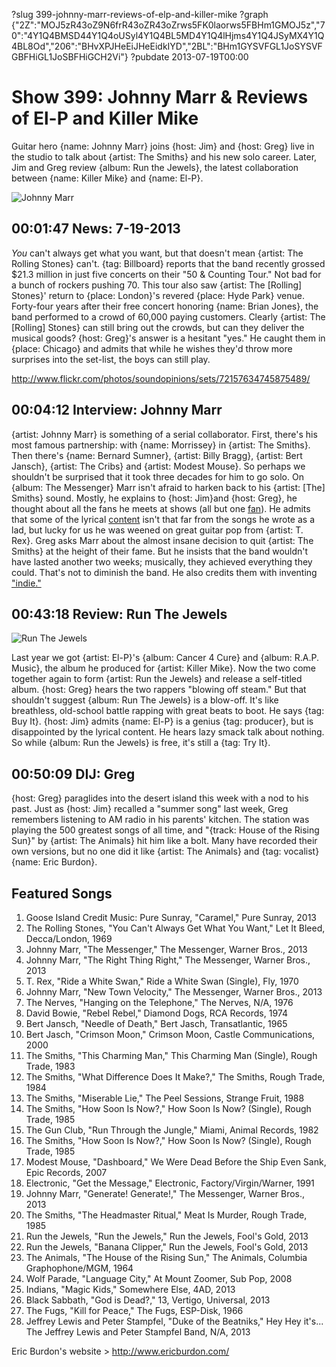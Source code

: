 ?slug 399-johnny-marr-reviews-of-elp-and-killer-mike
?graph {"2Z":"MOJ5zR43oZ9N6frR43oZR43oZrws5FK0laorws5FBHm1GMOJ5z","70":"4Y1Q4BMSD44Y1Q4oUSyl4Y1Q4BL5MD4Y1Q4lHjms4Y1Q4JSyMX4Y1Q4BL8Od","206":"BHvXPJHeEiJHeEidkIYD","2BL":"BHm1GYSVFGL1JoSYSVFGBFHiGL1JoSBFHiGCH2Vi"}
?pubdate 2013-07-19T00:00

# Show 399: Johnny Marr & Reviews of El-P and Killer Mike
Guitar hero {name: Johnny Marr} joins {host: Jim} and {host: Greg} live in the studio to talk about {artist: The Smiths} and his new solo career. Later, Jim and Greg review {album: Run the Jewels}, the latest collaboration between {name: Killer Mike} and {name: El-P}.

![Johnny Marr](https://static.soundopinions.org/images/2013/johnnymarr2.jpg)

## 00:01:47 News: 7-19-2013
*You* can't always get what you want, but that doesn't mean {artist: The Rolling Stones} can't. {tag: Billboard} reports that the band recently grossed $21.3 million in just five concerts on their "50 & Counting Tour." Not bad for a bunch of rockers pushing 70. This tour also saw {artist: The [Rolling] Stones}' return to {place: London}'s revered {place: Hyde Park} venue. Forty-four years after their free concert honoring {name: Brian Jones}, the band performed to a crowd of 60,000 paying customers. Clearly {artist: The [Rolling] Stones} can still bring out the crowds, but can they deliver the musical goods? {host: Greg}'s answer is a hesitant "yes." He caught them in {place: Chicago} and admits that while he wishes they'd throw more surprises into the set-list, the boys can still play.

http://www.flickr.com/photos/soundopinions/sets/72157634745875489/

## 00:04:12 Interview: Johnny Marr
{artist: Johnny Marr} is something of a serial collaborator. First, there's his most famous partnership: with {name: Morrissey} in {artist: The Smiths}. Then there's {name: Bernard Sumner}, {artist: Billy Bragg}, {artist: Bert Jansch}, {artist: The Cribs} and {artist: Modest Mouse}. So perhaps we shouldn't be surprised that it took three decades for him to go solo. On {album: The Messenger} Marr isn't afraid to harken back to his {artist: [The] Smiths} sound. Mostly, he explains to {host: Jim}and {host: Greg}, he thought about all the fans he meets at shows (all but one [fan](http://www.nme.com/news/the-smiths/70703)). He admits that some of the lyrical [content](http://www.lyricsty.com/johnny-marr-new-town-velocity-lyrics.html) isn't that far from the songs he wrote as a lad, but lucky for us he was weened on great guitar pop from {artist: T. Rex}. Greg asks Marr about the almost insane decision to quit {artist: The Smiths} at the height of their fame. But he insists that the band wouldn't have lasted another two weeks; musically, they achieved everything they could. That's not to diminish the band. He also credits them with inventing ["indie."](http://www.guardian.co.uk/music/2013/jan/11/johnny-marr-smiths-morrissey-politics-pop)

## 00:43:18 Review: Run The Jewels
![Run The Jewels](https://static.soundopinions.org/assets/399/2060.jpg)

Last year we got {artist: El-P}'s {album: Cancer 4 Cure} and {album: R.A.P. Music}, the album he produced for {artist: Killer Mike}. Now the two come together again to form {artist: Run the Jewels} and release a self-titled album. {host: Greg} hears the two rappers "blowing off steam." But that shouldn't suggest {album: Run The Jewels} is a blow-off. It's like breathless, old-school battle rapping with great beats to boot. He says {tag: Buy It}. {host: Jim} admits {name: El-P} is a genius {tag: producer}, but is disappointed by the lyrical content. He hears lazy smack talk about nothing. So while {album: Run the Jewels} is free, it's still a {tag: Try It}.

## 00:50:09 DIJ: Greg
{host: Greg} paraglides into the desert island this week with a nod to his past. Just as {host: Jim} recalled a "summer song" last week, Greg remembers listening to AM radio in his parents' kitchen. The station was playing the 500 greatest songs of all time, and "{track: House of the Rising Sun}" by {artist: The Animals} hit him like a bolt. Many have recorded their own versions, but no one did it like {artist: The Animals} and {tag: vocalist} {name: Eric Burdon}.

## Featured Songs
1. Goose Island Credit Music: Pure Sunray, "Caramel," Pure Sunray, 2013
2. The Rolling Stones, "You Can't Always Get What You Want," Let It Bleed, Decca/London, 1969
3. Johnny Marr, "The Messenger," The Messenger, Warner Bros., 2013
4. Johnny Marr, "The Right Thing Right," The Messenger, Warner Bros., 2013
5. T. Rex, "Ride a White Swan," Ride a White Swan (Single), Fly, 1970
6. Johnny Marr, "New Town Velocity," The Messenger, Warner Bros., 2013
7. The Nerves, "Hanging on the Telephone," The Nerves, N/A, 1976
8. David Bowie, "Rebel Rebel," Diamond Dogs, RCA Records, 1974
9. Bert Jansch, "Needle of Death," Bert Jasch, Transatlantic, 1965
10. Bert Jasch, "Crimson Moon," Crimson Moon, Castle Communications, 2000
11. The Smiths, "This Charming Man," This Charming Man (Single), Rough Trade, 1983
12. The Smiths, "What Difference Does It Make?," The Smiths, Rough Trade, 1984
13. The Smiths, "Miserable Lie," The Peel Sessions, Strange Fruit, 1988
14. The Smiths, "How Soon Is Now?," How Soon Is Now? (Single), Rough Trade, 1985
15. The Gun Club, "Run Through the Jungle," Miami, Animal Records, 1982
16. The Smiths, "How Soon Is Now?," How Soon Is Now? (Single), Rough Trade, 1985
17. Modest Mouse, "Dashboard," We Were Dead Before the Ship Even Sank, Epic Records, 2007
18. Electronic, "Get the Message," Electronic, Factory/Virgin/Warner, 1991
19. Johnny Marr, "Generate! Generate!," The Messenger, Warner Bros., 2013
20. The Smiths, "The Headmaster Ritual," Meat Is Murder, Rough Trade, 1985
21. Run the Jewels, "Run the Jewels," Run the Jewels, Fool's Gold, 2013
22. Run the Jewels, "Banana Clipper," Run the Jewels, Fool's Gold, 2013
23. The Animals, "The House of the Rising Sun," The Animals, Columbia Graphophone/MGM, 1964
24. Wolf Parade, "Language City," At Mount Zoomer, Sub Pop, 2008
25. Indians, "Magic Kids," Somewhere Else, 4AD, 2013
26. Black Sabbath, "God is Dead?," 13, Vertigo, Universal, 2013
27. The Fugs, "Kill for Peace," The Fugs, ESP-Disk, 1966
28. Jeffrey Lewis and Peter Stampfel, "Duke of the Beatniks," Hey Hey it's... The Jeffrey Lewis and Peter Stampfel Band, N/A, 2013



Eric Burdon's website > http://www.ericburdon.com/